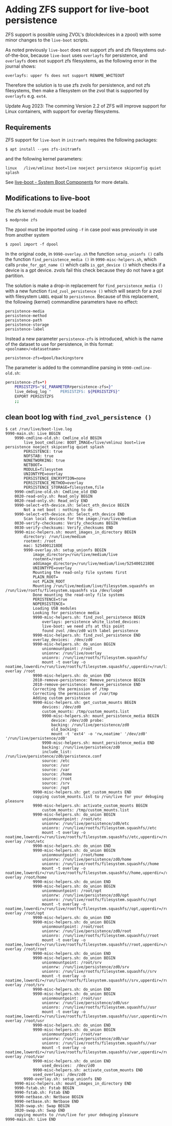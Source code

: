 # Adding ZFS support for live-boot persistence

ZFS support is possible using ZVOL's (blockdevices in a zpool) with some 
minor changes to the `live-boot` scripts.

As noted previously `live-boot` does not support zfs and zfs filesystems 
out-of-the-box, because `live-boot` uses `overlayfs` for persistence, and 
`overlayfs` does not support zfs filesystems, as the following error in the 
journal shows:
```
overlayfs: upper fs does not support RENAME_WHITEOUT
```
Therefore the solution is to use zfs zvols for persistence, and not zfs 
filesystems, then make a filesystem on the zvol that is supported by 
`overlayfs` e.g. `ext4`.

Update Aug 2023: The comming Version 2.2 of ZFS will improve support for Linux 
containers, with support for overlay filesystems.

## Requirements
ZFS support for `live-boot` in `initramfs` requires the following packages:
```
$ apt install --yes zfs-initramfs
```
and the following kernel parameters:
```
linux   /live/vmlinuz boot=live noeject persistence skipconfig quiet splash
```
See [live-boot - System Boot Components](https://manpages.ubuntu.com/manpages/jammy/man7/live-boot.7.html) for more details.

## Modifications to live-boot
The zfs kernel module must be loaded
```
$ modprobe zfs
```
The zpool must be imported using `-f` in case pool was previously in use from 
another system
```
$ zpool import -f dpool
```
In the original code, in `9990-overlay.sh` the function  `setup_unionfs ()` 
calls the function `find_persistence_media ()` in `9990-misc-helpers.sh`, which 
calls `probe_for_gpt_name ()` which calls `is_gpt_device ()` which checks if a 
device is a gpt device. zvols fail this check because they do not have a gpt 
partition.

The solution is make a drop-in replacement for `find_persistence_media ()` 
with a new function `find_zvol_persistence ()` which will search for a zvol 
with filesystem `LABEL` equal to `persistence`. Because of this replacement, 
the following (kernel) commandline parameters have no effect:
``` 
persistence-media
persistence-method
persistence-path
persistence-storage
persistence-label
```
Instead a new parameter `persistence-zfs` is introduced, which is the name of
the dataset to use for persistence, in this format: `<poolname>/<datasetname>`
```
persistence-zfs=dpool/backingstore
```
The parameter is added to the commandline parsing in `9990-cmdline-old.sh`:
```bash
persistence-zfs=*)
    PERSISTZFS="${_PARAMETER#persistence-zfs=}"
    live_debug_log "    PERSISTZFS: ${PERSISTZFS}"
    EXPORT PERSISTZFS
    ;;
```
## clean boot log with `find_zvol_persistence ()` 

```
$ cat /run/live/boot-live.log 
9990-main.sh: Live BEGIN
    9990-cmdline-old.sh: Cmdline_old BEGIN
        live_boot_cmdline: BOOT_IMAGE=/live/vmlinuz boot=live persistence noeject skipconfig quiet splash
        PERSISTENCE: true
        NOFSTAB: true
        NONETWORKING: true
        NETBOOT=
        MODULE=filesystem
        UNIONTYPE=overlay
        PERSISTENCE_ENCRYPTION=none
        PERSISTENCE_METHOD=overlay
        PERSISTENCE_STORAGE=filesystem,file
    9990-cmdline-old.sh: Cmdline_old END
    0020-read-only.sh: Read_only BEGIN
    0020-read-only.sh: Read_only END
    9990-select-eth-device.sh: Select_eth_device BEGIN
        Not a net boot : nothing to do
    9990-select-eth-device.sh: Select_eth_device END
        Scan local devices for the image:/run/live/medium
    0030-verify-checksums: Verify_checksums BEGIN
    0030-verify-checksums: Verify_checksums END
    9990-misc-helpers.sh: mount_images_in_directory BEGIN
        directory: /run/live/medium
        rootmnt: /root
        mac: 5254001218DE
        9990-overlay.sh: setup_unionfs BEGIN
            image_directory=/run/live/medium/live
            rootmnt=/root
            addimage_directory=/run/live/medium/live/5254001218DE
            UNIONTYPE=overlay
            Mounting the read-only file systems first
            PLAIN_ROOT=
            not PLAIN_ROOT
            Mounting /run/live/medium/live/filesystem.squashfs on /run/live/rootfs/filesystem.squashfs via /dev/loop0
            Done mounting the read-only file systems
            PERISTENCE=true
            NOPERSISTENCE=
            Loading USB modules
            Looking for persistence media
            9990-misc-helpers.sh: find_zvol_persistence BEGIN
                overlays: persistence white_listed_devices: 
                live-boot: we need zfs at this point
                found zvol /dev/zd0 with label persistence
            9990-misc-helpers.sh: find_zvol_persistence END
            overlay_devices:  /dev/zd0
            9990-misc-helpers.sh: do_union BEGIN
                unionmountpoint: /root
                unionrw: /run/live/overlay
                unionro: /run/live/rootfs/filesystem.squashfs/
                mount -t overlay -o noatime,lowerdir=/run/live/rootfs/filesystem.squashfs/,upperdir=/run/live/overlay/rw,workdir=/run/live/overlay/work overlay /root
            9990-misc-helpers.sh: do_union END
            2010-remove-persistence: Remove_persistence BEGIN
            2010-remove-persistence: Remove_persistence END
            Correcting the permission of /tmp
            Correcting the permission of /var/tmp
            Adding custom persistence
            9990-misc-helpers.sh: get_custom_mounts BEGIN
                devices: /dev/zd0
                custom_mounts: /tmp/custom_mounts.list
                9990-misc-helpers.sh: mount_persistence_media BEGIN
                    device: /dev/zd0 probe: 
                    backing: /run/live/persistence/zd0
                    old_backing: 
                    mount -t 'ext4' -o 'rw,noatime' '/dev/zd0' '/run/live/persistence/zd0'
                9990-misc-helpers.sh: mount_persistence_media END
                backing: /run/live/persistence/zd0
                include_list: /run/live/persistence/zd0/persistence.conf
                source: /etc
                source: /usr
                source: /var
                source: /home
                source: /root
                source: /srv
                source: /opt
            9990-misc-helpers.sh: get_custom_mounts END
            copying custom_mounts.list to /run/live for your debuging pleasure
            9990-misc-helpers.sh: activate_custom_mounts BEGIN
                custom_mounts: /tmp/custom_mounts.list
            9990-misc-helpers.sh: do_union BEGIN
                unionmountpoint: /root/etc
                unionrw: /run/live/persistence/zd0/etc
                unionro: /run/live/rootfs/filesystem.squashfs//etc
                mount -t overlay -o noatime,lowerdir=/run/live/rootfs/filesystem.squashfs//etc,upperdir=/run/live/persistence/zd0/etc/rw,workdir=/run/live/persistence/zd0/etc/work overlay /root/etc
            9990-misc-helpers.sh: do_union END
            9990-misc-helpers.sh: do_union BEGIN
                unionmountpoint: /root/home
                unionrw: /run/live/persistence/zd0/home
                unionro: /run/live/rootfs/filesystem.squashfs//home
                mount -t overlay -o noatime,lowerdir=/run/live/rootfs/filesystem.squashfs//home,upperdir=/run/live/persistence/zd0/home/rw,workdir=/run/live/persistence/zd0/home/work overlay /root/home
            9990-misc-helpers.sh: do_union END
            9990-misc-helpers.sh: do_union BEGIN
                unionmountpoint: /root/opt
                unionrw: /run/live/persistence/zd0/opt
                unionro: /run/live/rootfs/filesystem.squashfs//opt
                mount -t overlay -o noatime,lowerdir=/run/live/rootfs/filesystem.squashfs//opt,upperdir=/run/live/persistence/zd0/opt/rw,workdir=/run/live/persistence/zd0/opt/work overlay /root/opt
            9990-misc-helpers.sh: do_union END
            9990-misc-helpers.sh: do_union BEGIN
                unionmountpoint: /root/root
                unionrw: /run/live/persistence/zd0/root
                unionro: /run/live/rootfs/filesystem.squashfs//root
                mount -t overlay -o noatime,lowerdir=/run/live/rootfs/filesystem.squashfs//root,upperdir=/run/live/persistence/zd0/root/rw,workdir=/run/live/persistence/zd0/root/work overlay /root/root
            9990-misc-helpers.sh: do_union END
            9990-misc-helpers.sh: do_union BEGIN
                unionmountpoint: /root/srv
                unionrw: /run/live/persistence/zd0/srv
                unionro: /run/live/rootfs/filesystem.squashfs//srv
                mount -t overlay -o noatime,lowerdir=/run/live/rootfs/filesystem.squashfs//srv,upperdir=/run/live/persistence/zd0/srv/rw,workdir=/run/live/persistence/zd0/srv/work overlay /root/srv
            9990-misc-helpers.sh: do_union END
            9990-misc-helpers.sh: do_union BEGIN
                unionmountpoint: /root/usr
                unionrw: /run/live/persistence/zd0/usr
                unionro: /run/live/rootfs/filesystem.squashfs//usr
                mount -t overlay -o noatime,lowerdir=/run/live/rootfs/filesystem.squashfs//usr,upperdir=/run/live/persistence/zd0/usr/rw,workdir=/run/live/persistence/zd0/usr/work overlay /root/usr
            9990-misc-helpers.sh: do_union END
            9990-misc-helpers.sh: do_union BEGIN
                unionmountpoint: /root/var
                unionrw: /run/live/persistence/zd0/var
                unionro: /run/live/rootfs/filesystem.squashfs//var
                mount -t overlay -o noatime,lowerdir=/run/live/rootfs/filesystem.squashfs//var,upperdir=/run/live/persistence/zd0/var/rw,workdir=/run/live/persistence/zd0/var/work overlay /root/var
            9990-misc-helpers.sh: do_union END
                used_devices:  /dev/zd0
            9990-misc-helpers.sh: activate_custom_mounts END
            used_overlays: /dev/zd0
        9990-overlay.sh: setup_unionfs END
    9990-misc-helpers.sh: mount_images_in_directory END
    9990-fstab.sh: Fstab BEGIN
    9990-fstab.sh: Fstab END
    9990-netbase.sh: Netbase BEGIN
    9990-netbase.sh: Netbase END
    3020-swap.sh: Swap BEGIN
    3020-swap.sh: Swap END
    copying mounts to /run/live for your debuging pleasure
9990-main.sh: Live END
```
